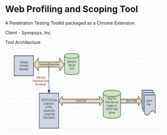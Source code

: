 # Web Profiling and Scoping Tool
A Penetration Testing Toolkit packaged as a Chrome Extension.

Client - Synopsys, Inc.

Tool Architecture
![WPST Tool Architecture](/WPST.PNG?raw=true "WPST Tool Architecture")
